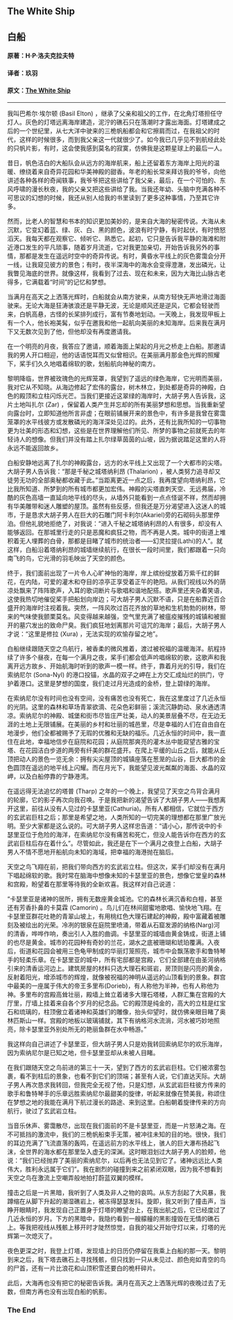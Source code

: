 ## The White Ship

## 白船

#### 原著：H·P·洛夫克拉夫特

#### 译者：玖羽

#### 原文：[The White Ship](http://www.hplovecraft.com/writings/texts/fiction/ws.aspx)

---
我叫巴希尔·埃尔顿 (Basil Elton) ，继承了父亲和祖父的工作，在北角灯塔担任守灯人。灰色的灯塔远离海岸建造，泥泞的礁石只在落潮时才露出海面。灯塔建成之后的一个世纪里，从七大洋中驶来的三桅帆船都会和它擦肩而过，在我祖父的时代，这样的时候很多，而到我父亲这一代就很少了。如今我已几乎见不到航经此处的只帆片影，有时，这会使我感到莫名的寂寞，仿佛我是这颗星球上的最后一人。

昔日，帆色洁白的大船队会从远方的海岸航来，船上还留着东方海岸上阳光的温暖、缭绕着来自奇异花园和华美神殿的甜香。年老的船长常来拜访我的爷爷，向他讲述各种各样的奇闻轶事，我爷爷把这些讲给了我父亲，最后，在一个可怕的、东风呼啸的漫长秋夜，我的父亲又把这些讲给了我。当我还年幼、头脑中充满各种不可思议的幻想的时候，我还从别人给我的书里读到了更多这种事情，乃至其它许多。

然而，比老人的智慧和书本的知识更加美妙的，是来自大海的秘密传说。大海从未沉默，它变幻着蓝、绿、灰、白、黑的颜色，波浪有时宁静，有时起伏，有时愤怒滔天。我每天都在观察它、倾听它、熟悉它。起初，它只是告诉我平静的海滩和附近港口发生的平凡琐事，随着岁月流逝，它对我更加亲切，开始告诉我另外的事情，那都是发生在遥远时空中的奇异传说。有时，黄昏水平线上的灰色雾霭会分开一线，让我窥见彼方的景色；有时，夜半深海中的海水会变得澄澈，发出磷光，让我瞥见海底的世界。就像这样，我看到了过去、现在和未来，因为大海比山脉古老得多，它满载着“时间”的记忆和梦想。

当满月在高天之上洒落光辉时，白船就会从南方驶来，从南方轻快无声地滑过海面驶来。无论大海是狂涛骇浪还是平静无波，无论是顺风还是逆风，它都会轻驶而来，白帆高悬，古怪的长桨排列成行，富有节奏地划动。一天晚上，我发现甲板上有一个人，他长袍美髯，似乎在邀我和他一起航向美丽的未知海岸。后来我在满月下又无数次见到了他，但他却没有再度邀请我。

在一个明亮的月夜，我答应了邀请，顺着海面上架起的月光之桥走上白船。那邀请我的男人开口相迎，他的话语悦耳而又似曾相识。在美丽满月那金色光辉的照耀下，桨手们久久地唱着绵软的歌，划船航向神秘的南方。

黎明降临，世界被玫瑰色的光辉笼罩，我望到了遥远的绿色海岸，它光明而美丽，我对它从不知晓。从海边修起了宏伟的露台，树木林立，到处都是奇异的神殿，白色的殿顶和立柱闪烁光芒。当我们更接近这翠绿的海岸时，大胡子男人告诉我，这片土地叫扎尔 (Zar) ，保留着人类产生并忘却的所有美丽梦想和思想。当我重新望向露台时，立即知道他所言非虚；在眼前铺展开来的景色中，有许多是我曾在雾霭笼罩的水平线彼方或发散磷光的海洋深处见过的。此外，还有比我所知的一切事物更为壮美的形态和幻想，这些是在世界理解他们所见、所梦的事物之前就死去的年轻诗人的想像。但我们并没有踏上扎尔绿草茵茵的山坡，因为据说踏足这里的人将永远不能返回故乡。

白船安静地远离了扎尔的神殿露台，远方的水平线上又出现了一个大都市的尖塔。大胡子男人告诉我：“那是千秘之城塔纳利昂 (Thalarion) ，被人类努力追寻却又徒劳无功的全部奥秘都收藏于此。”当距离更近一点之后，我再度望向塔纳利昂，它比我所知道、所梦到的所有城市都更加宏伟。神殿的尖塔直刺天空、无远弗届，冷酷的灰色高墙一直延向地平线的尽头，从墙外只能看到一点点怪诞不祥，然而却拥有华美雕带和迷人雕塑的屋顶。虽然有些反感，但我还是万分渴望进入这迷人的城市，于是恳求大胡子男人在巨大的石雕门阿卡利尔(Akariel)旁的石砌码头那里停泊。但他礼貌地拒绝了，对我说：“进入千秘之城塔纳利昂的人有很多，却没有人能够返回。在那城里行走的只是恶魔和疯狂之物，而不再是人类。城中的街道上堆积着无人埋葬的白骨，那都是目睹了城市的统治者——幻灵拉提(Lathi)的人”。就这样，白船沿着塔纳利昂的城墙继续航行，在很长一段时间里，我们都跟着一只向南飞的鸟，它光滑的羽毛映出了天空的颜色。

终于，我们面前出现了一片令人心旷神怡的海岸，岸上缤纷绽放着万紫千红的鲜花，在内陆，可爱的灌木和夺目的凉亭正享受着正午的艳阳。从我们视线以外的荫凉处飘来了阵阵歌声，入耳的歌词断片与歌唱和谐地配搭。歌声里还夹杂着笑语，这使我热切地催促桨手把船划向岸边；可大胡子男人沉默不语，只是在船靠近百合盛开的海岸时注视着我。突然，一阵风吹过百花齐放的草地和生机勃勃的树林，带来的气味使我颤栗莫名。风变得越来越强，空气里充满了被瘟疫摧残的城镇和被掘开的墓穴发出的致命尸臭。我们疯狂地划离那片可诅咒的海岸；最后，大胡子男人才说：“这里是修拉 (Xura) ，无法实现的欢愉存留之地”。

白船继续跟随天空之鸟航行，被香柔的微风推着，渡过被祝福的温暖海洋。航程持续了许多个昼夜，在每一个满月之夜，桨手们都会低声吟唱绵软的歌，这歌声和我离开远方故乡、开始航海时听到的歌声一模一样。终于，靠着月光的引导，我们在索纳尼尔 (Sona-Nyl) 的港口投锚，水晶的双子之岬在上方交汇成灿烂的拱门，守护着港口。这里是梦想的国度，我们走过月光造成的金桥，登上碧绿的海岸。

在索纳尼尔没有时间也没有空间，没有痛苦也没有死亡，我在这里度过了几近永恒的光阴。这里的森林和草场青翠欲滴、花朵色彩鲜丽；溪流沉静韵动、泉水通透清凉。索纳尼尔的神殿、城堡和街市尽皆庄严壮美，动人的美景层叠不尽，在无边无涯的土地上无限铺展。在美丽的乡村和壮丽的城邑里，尽是幸福的人们在自由自在地漫步，他们全都被赐予了无瑕的优雅和无缺的福乐。几近永恒的时间中，我一直住在此地，幸福地信步在庭院和花园；从庭院那爽亮的灌木丛中能窥望古雅的宝塔、在花园洁白步道的两旁有纤美的群花盛开。在爬上平缓的山丘之后，就能从丘顶把动人的景色一览无余：拥有尖尖屋顶的城镇座落在葱茏的山谷，巨大都市的金色圆顶在遥远的地平线上闪耀。而在月光下，我能望见波光粼粼的海面、水晶的双岬，以及白船停靠的宁静港湾。

在遥远得无法追忆的塔普 (Tharp) 之年的一个晚上，我望见了天空之鸟背合满月的轮廓，它的影子再次向我召唤。于是我把新的渴望告诉了大胡子男人——我想离开这里，前往从没有人见过的卡瑟里亚(Cathuria)。所有人都相信，它就位于西方的玄武岩巨柱之后；那里是希望之地，人类所知的一切完美的理想都在那里广放光明。至少大家都是这么说的。可大胡子男人这样忠告道：“请小心，那传说中的卡瑟里亚位于危险的海洋，在索纳尼尔没有痛苦和死亡，但没人能告诉你在西方的玄武岩巨柱后存在着什么”。尽管如此，我还是在下一个满月之夜登上白船，大胡子男人不情不愿地开船航向未知的海域，把幸福的海港抛在脑后。

天空之鸟飞翔在前，把我们带向西方的玄武岩立柱。但这次，桨手们却没有在满月下唱起绵软的歌。我时常在脑海中想像未知的卡瑟里亚的景色，想像它堂皇的森林和宫殿，盼望着在那里等待我的全新欢喜。我这样对自己说道：

“卡瑟里亚是诸神的居所，拥有无数座黄金城池。它的森林长满沉香和白檀，甚至还有芳香扑鼻的卡莫霖 (Camorin) 。鸟儿们在林间甜蜜地歌唱、愉快地飞翔。在卡瑟里亚群花吐艳的青翠山坡上，有用桃红色大理石建起的神殿，殿中富藏着被雕刻及被绘出的光荣。冷冽的银泉在庭院里喷涌，带着从石窟发源的纳格(Narg)河的清香，哗哗作响，奏出引人入胜的曲调。卡瑟里亚的城墙由黄金铸成，街道上铺的也尽是黄金。城市的花园种有奇妙的兰花，湖水之底被珊瑚和琥珀覆满。入夜后，街道和花园会被用三色龟甲制成的华丽灯笼照亮，城市中会飘荡歌手和鲁特琴手的轻柔乐章。在卡瑟里亚的城中，所有宅邸都是宫殿，它们全部建在由圣河纳格引来的清香运河边上。建筑房屋的材料只选大理石和斑岩，房顶则是闪亮的黄金，反射着阳光，增添城市的辉煌，就像被祝福的神明从遥远的山顶看到的景象。群宫中最美的一座属于伟大的帝王多里布(Dorieb)，有人称他为半神，也有人称他为神。多里布的宫殿高耸壮丽，殿墙上耸立着诸多大理石塔楼，人群汇集在宫殿的大厅里，厅墙上挂着来自各个岁月的纪念品。它的殿顶是纯金的，高大的立柱是红宝石和琉璃的，柱顶傲立着诸神和英雄们的雕像，抬头仰望时，就仿佛亲眼目睹了奥林匹斯山一样。宫殿的地板以玻璃铺就，其下有纳格河水流淌，河水被巧妙地照亮，除卡瑟里亚外别处所无的艳丽鱼群在水中畅游。”

我这样向自己讲述了卡瑟里亚，但大胡子男人只是劝我转回索纳尼尔的欢乐海岸，因为索纳尼尔是已知之地，但卡瑟里亚却从未被人目睹。

在我们跟随天空之鸟前进的第三十一天，望到了西方的玄武岩巨柱。它们被浓雾包裹，看不到柱后的景象，也看不到它们的顶端；甚至有人说，它们直达天际。大胡子男人再次恳求我转回，但我完全无视了他，只是幻想，从玄武岩巨柱彼方传来的歌手和鲁特琴手的乐章远胜索纳尼尔最甜美的旋律，听起来就像在赞美我，称颂住在梦想之地的我能在满月下航过漫长的路途、来到这里。白船朝着旋律传来的方向航行，驶过了玄武岩立柱。

当音乐休声、雾霭散尽，出现在我们面前的不是卡瑟里亚，而是一片怒涛之海。在不可抵挡的激流中，我们的三桅帆船束手无策，被冲往未知的目的地。很快，我们的耳边充满了飞流直落的轰鸣，在遥远前方的水平线上，骇人的巨大瀑布扬起飞沫，全世界的海水都在那里坠入虚无的深渊。这时眼泪划过大胡子男人的脸颊，他说：“我们已经抛弃了美丽的索纳尼尔，以后再也无法见到它了。诸神远远比人类伟大，胜利永远属于它们”。我在剧烈的碰撞到来之前紧闭双眼，因为我不想看到天空之鸟在激流上空嘲弄般地拍打蔚蓝双翼的模样。

撞击之后是一片黑暗，我听到了人类及非人之物的哀鸣。从东方刮起了大风暴，我蹲缩在从脚下升起的潮湿礁岩上，被冻得瑟瑟发抖。旋即，我又听到了撞击声，当睁开眼睛时，我发现自己正置身于灯塔的瞭望台上，在我出航之后，它已经度过了几近永恒的岁月。下方的黑暗中，我隐约看到一艘艨艟的黑影撞毁在无情的礁石上。等我把视线从残骸上移开时才陡然惊觉，自我的祖父开始守灯以来，灯塔的光辉第一次熄灭了。

夜色更深之时，我登上灯塔，发现墙上的日历仍停留在我乘上白船的那一天。黎明到来之后，我下塔去礁石上寻找残骸，但只找到一只从未见过、颜色宛如青空的鸟的尸首，还有一片比浪花和山顶积雪还要白的桅杆碎片。

此后，大海再也没有把它的秘密告诉我。满月在高天之上洒落光辉的夜晚过去了无数，但南方再也没有出现白船的帆影。

### The End
